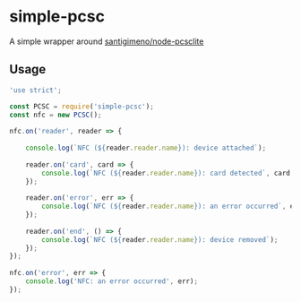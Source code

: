 # simple-pcsc

A simple wrapper around [santigimeno/node-pcsclite](https://github.com/santigimeno/node-pcsclite)

## Usage

```javascript
'use strict';

const PCSC = require('simple-pcsc'); 
const nfc = new PCSC();
 
nfc.on('reader', reader => {
 
	console.log(`NFC (${reader.reader.name}): device attached`);
 
	reader.on('card', card => {
		console.log(`NFC (${reader.reader.name}): card detected`, card.uid); 
	});
 
	reader.on('error', err => { 
		console.log(`NFC (${reader.reader.name}): an error occurred`, err); 
	});
 
	reader.on('end', () => { 
		console.log(`NFC (${reader.reader.name}): device removed`); 
	}); 
});
 
nfc.on('error', err => { 
	console.log('NFC: an error occurred', err); 
});
```
